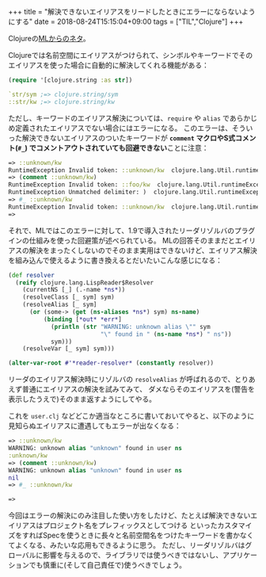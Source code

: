 +++
title = "解決できないエイリアスをリードしたときにエラーにならないようにする"
date = 2018-08-24T15:15:04+09:00
tags = ["TIL","Clojure"]
+++

Clojureの[MLからのネタ](https://groups.google.com/forum/#!topic/clojure/XrbBLynjpN8)。

Clojureでは名前空間にエイリアスがつけられて、シンボルやキーワードでそのエイリアスを使った場合に自動的に解決してくれる機能がある：

<!--more-->

```clj
(require '[clojure.string :as str])

`str/sym ;=> clojure.string/sym
::str/kw ;=> clojure.string/kw
```

ただし、キーワードのエイリアス解決については、`require` や `alias` であらかじめ定義されたエイリアスでない場合にはエラーになる。
このエラーは、そういった解決できないエイリアスのついたキーワードが **`comment` マクロやS式コメント(`#_`) でコメントアウトされていても回避できない**ことに注意：

```clj
=> ::unknown/kw
RuntimeException Invalid token: ::unknown/kw  clojure.lang.Util.runtimeException (Util.java:221)
=> (comment ::unknown/kw)
RuntimeException Invalid token: ::foo/kw  clojure.lang.Util.runtimeException (Util.java:221)
RuntimeException Unmatched delimiter: )  clojure.lang.Util.runtimeException (Util.java:221)
=> #_ ::unknown/kw
RuntimeException Invalid token: ::unknown/kw  clojure.lang.Util.runtimeException (Util.java:221)
=> 
```

それで、MLではこのエラーに対して、1.9で導入されたリーダリゾルバのプラグインの仕組みを使った回避策が述べられている。
MLの回答そのままだとエイリアスの解決をまったくしないのでそのまま実用はできないけど、エイリアス解決を組み込んで使えるように書き換えるとだいたいこんな感じになる：

```clj
(def resolver
  (reify clojure.lang.LispReader$Resolver
    (currentNS [_] (.-name *ns*))
    (resolveClass [_ sym] sym)
    (resolveAlias [_ sym]
      (or (some-> (get (ns-aliases *ns*) sym) ns-name)
          (binding [*out* *err*]
            (println (str "WARNING: unknown alias \"" sym
                          "\" found in " (ns-name *ns*) " ns"))
            sym)))
    (resolveVar [_ sym] sym)))

(alter-var-root #'*reader-resolver* (constantly resolver))
```

リーダのエイリアス解決時にリゾルバの `resolveAlias` が呼ばれるので、とりあえず普通にエイリアスの解決を試みてみて、
ダメならそのエイリアスを(警告を表示したうえで)そのまま返すようにしてやる。

これを `user.clj` などどこか適当なところに書いておいてやると、以下のように見知らぬエイリアスに遭遇してもエラーが出なくなる：

```clj
=> ::unknown/kw
WARNING: unknown alias "unknown" found in user ns
:unknown/kw
=> (comment ::unknown/kw)
WARNING: unknown alias "unknown" found in user ns
nil
=> #_ ::unknown/kw

=>
```

今回はエラーの解決にのみ注目した使い方をしたけど、たとえば解決できないエイリアスはプロジェクト名をプレフィックスとしてつける
といったカスタマイズをすればSpecを使うときに長々と名前空間名をつけたキーワードを書かなくてよくなる、みたいな応用もできるように思う。
ただし、リーダリゾルバはグローバルに影響を与えるので、ライブラリでは使うべきではないし、アプリケーションでも慎重に(そして自己責任で)使うべきでしょう。
